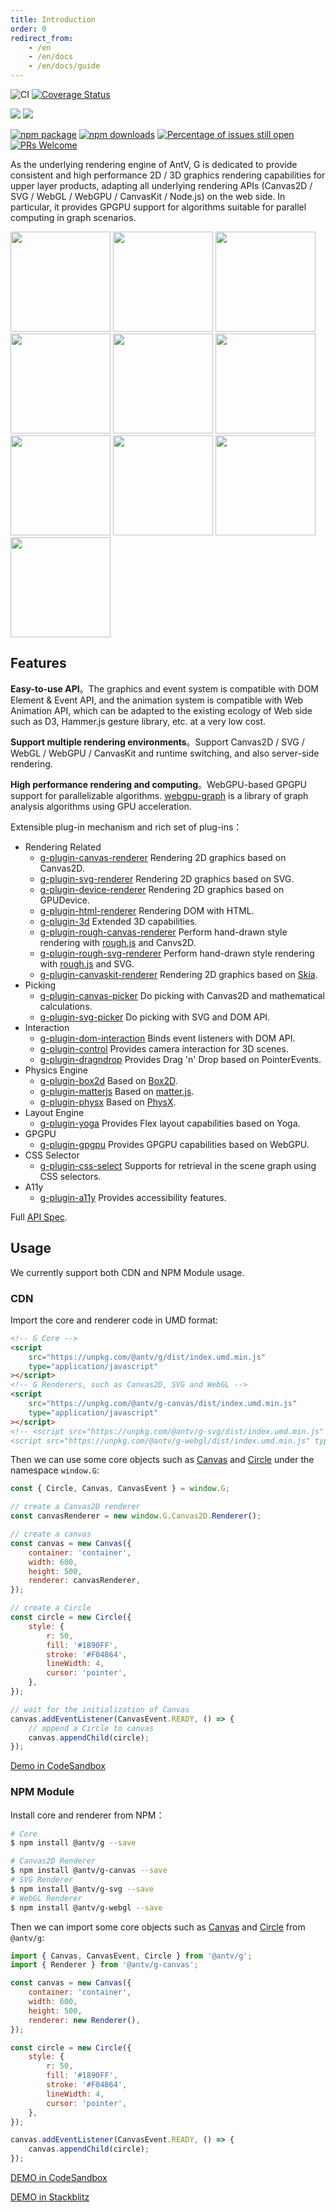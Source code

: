 ```yaml
---
title: Introduction
order: 0
redirect_from:
    - /en
    - /en/docs
    - /en/docs/guide
---
```


![CI](https://github.com/antvis/g/workflows/CI/badge.svg) [![Coverage Status](https://coveralls.io/repos/github/antvis/g/badge.svg?branch=next)](https://coveralls.io/github/antvis/g?branch=next)

![](https://img.shields.io/badge/language-typescript-blue.svg) ![](https://img.shields.io/badge/license-MIT-000000.svg)

[![npm package](https://img.shields.io/npm/v/@antv/g)](https://www.npmjs.com/package/@antv/g) [![npm downloads](http://img.shields.io/npm/dm/@antv/g)](https://www.npmjs.com/package/@antv/g) [![Percentage of issues still open](http://isitmaintained.com/badge/open/antvis/g.svg)](http://isitmaintained.com/project/antvis/g 'Percentage of issues still open') [![PRs Welcome](https://img.shields.io/badge/PRs-welcome-brightgreen.svg?style=shields)](https://github.com/antvis/g/pulls)

As the underlying rendering engine of AntV, G is dedicated to provide consistent and high performance 2D / 3D graphics rendering capabilities for upper layer products, adapting all underlying rendering APIs (Canvas2D / SVG / WebGL / WebGPU / CanvasKit / Node.js) on the web side. In particular, it provides GPGPU support for algorithms suitable for parallel computing in graph scenarios.

<p>
  <a href="https://g-next.antv.vision/en/examples/ecosystem#d3-force-directed-graph"><img height="160" src="https://gw.alipayobjects.com/mdn/rms_6ae20b/afts/img/A*PovRRJtsBMIAAAAAAAAAAAAAARQnAQ" /></a>
<a href="https://g-next.antv.vision/en/examples/ecosystem#d3-barchart"><img height="160" src="https://gw.alipayobjects.com/mdn/rms_6ae20b/afts/img/A*h6vDS6eRVFoAAAAAAAAAAAAAARQnAQ" /></a>
<a href="https://g-next.antv.vision/en/examples/plugins#rough-d3-barchart"><img height="160" src="https://gw.alipayobjects.com/mdn/rms_6ae20b/afts/img/A*aJaFSrYOLXMAAAAAAAAAAAAAARQnAQ" /></a>
<a href="https://g-next.antv.vision/en/examples/plugins#yoga-text"><img height="160" src="https://gw.alipayobjects.com/mdn/rms_6ae20b/afts/img/A*IH1fSJN9fsMAAAAAAAAAAAAAARQnAQ" /></a>
<a href="https://g-next.antv.vision/en/examples/plugins#box2dt"><img height="160" src="https://gw.alipayobjects.com/mdn/rms_6ae20b/afts/img/A*Qw5OQLGQy_4AAAAAAAAAAAAAARQnAQ" /></a>
<a href="https://g-next.antv.vision/en/examples/plugins#rough"><img height="160" src="https://gw.alipayobjects.com/mdn/rms_6ae20b/afts/img/A*d4iiS5_3YVIAAAAAAAAAAAAAARQnAQ" /></a>
<a href="https://g-next.antv.vision/en/examples/plugins#skottie"><img height="160" src="https://gw.alipayobjects.com/mdn/rms_6ae20b/afts/img/A*_usaTqSm6vYAAAAAAAAAAAAAARQnAQ" /></a>
<a href="https://g-next.antv.vision/en/examples/plugins#canvaskit-particles"><img height="160" src="https://gw.alipayobjects.com/mdn/rms_6ae20b/afts/img/A*919sR5Oxx_kAAAAAAAAAAAAAARQnAQ" /></a>
<a href="https://g-next.antv.vision/en/examples/3d#sphere"><img height="160" src="https://gw.alipayobjects.com/mdn/rms_6ae20b/afts/img/A*bsj2S4upLBgAAAAAAAAAAAAAARQnAQ" /></a>
<a href="https://g-next.antv.vision/en/examples/3d#force-3d"><img height="160" src="https://gw.alipayobjects.com/mdn/rms_6ae20b/afts/img/A*3XFxQKWOeKoAAAAAAAAAAAAAARQnAQ" /></a>

</p>

## Features

**Easy-to-use API**。The graphics and event system is compatible with DOM Element & Event API, and the animation system is compatible with Web Animation API, which can be adapted to the existing ecology of Web side such as D3, Hammer.js gesture library, etc. at a very low cost.

**Support multiple rendering environments**。Support Canvas2D / SVG / WebGL / WebGPU / CanvasKit and runtime switching, and also server-side rendering.

**High performance rendering and computing**。WebGPU-based GPGPU support for parallelizable algorithms. [webgpu-graph](https://g-next.antv.vision/en/docs/api/gpgpu/webgpu-graph) is a library of graph analysis algorithms using GPU acceleration.

Extensible plug-in mechanism and rich set of plug-ins：

-   Rendering Related
    -   [g-plugin-canvas-renderer](https://g-next.antv.vision/en/docs/plugins/canvas-renderer) Rendering 2D graphics based on Canvas2D.
    -   [g-plugin-svg-renderer](https://g-next.antv.vision/en/docs/plugins/svg-renderer) Rendering 2D graphics based on SVG.
    -   [g-plugin-device-renderer](https://g-next.antv.vision/en/docs/plugins/device-renderer) Rendering 2D graphics based on GPUDevice.
    -   [g-plugin-html-renderer](https://g-next.antv.vision/en/docs/plugins/html-renderer) Rendering DOM with HTML.
    -   [g-plugin-3d](https://g-next.antv.vision/en/docs/plugins/3d) Extended 3D capabilities.
    -   [g-plugin-rough-canvas-renderer](https://g-next.antv.vision/en/docs/plugins/rough-canvas-renderer) Perform hand-drawn style rendering with [rough.js](https://roughjs.com/) and Canvs2D.
    -   [g-plugin-rough-svg-renderer](https://g-next.antv.vision/en/docs/plugins/rough-svg-renderer) Perform hand-drawn style rendering with [rough.js](https://roughjs.com/) and SVG.
    -   [g-plugin-canvaskit-renderer](https://g-next.antv.vision/en/docs/plugins/canvaskit-renderer) Rendering 2D graphics based on [Skia](https://skia.org/docs/user/modules/quickstart).
-   Picking
    -   [g-plugin-canvas-picker](https://g-next.antv.vision/en/docs/plugins/canvas-picker) Do picking with Canvas2D and mathematical calculations.
    -   [g-plugin-svg-picker](https://g-next.antv.vision/en/docs/plugins/svg-picker) Do picking with SVG and DOM API.
-   Interaction
    -   [g-plugin-dom-interaction](https://g-next.antv.vision/en/docs/plugins/dom-interaction) Binds event listeners with DOM API.
    -   [g-plugin-control](https://g-next.antv.vision/en/docs/plugins/control) Provides camera interaction for 3D scenes.
    -   [g-plugin-dragndrop](https://g-next.antv.vision/en/docs/plugins/dragndrop) Provides Drag 'n' Drop based on PointerEvents.
-   Physics Engine
    -   [g-plugin-box2d](https://g-next.antv.vision/en/docs/plugins/box2d) Based on [Box2D](https://box2d.org/).
    -   [g-plugin-matterjs](https://g-next.antv.vision/en/docs/plugins/matterjs) Based on [matter.js](https://brm.io/matter-js/).
    -   [g-plugin-physx](https://g-next.antv.vision/en/docs/plugins/physx) Based on [PhysX](https://developer.nvidia.com/physx-sdk).
-   Layout Engine
    -   [g-plugin-yoga](https://g-next.antv.vision/en/docs/plugins/yoga) Provides Flex layout capabilities based on Yoga.
-   GPGPU
    -   [g-plugin-gpgpu](https://g-next.antv.vision/en/docs/plugins/gpgpu) Provides GPGPU capabilities based on WebGPU.
-   CSS Selector
    -   [g-plugin-css-select](https://g-next.antv.vision/en/docs/plugins/css-select) Supports for retrieval in the scene graph using CSS selectors.
-   A11y
    -   [g-plugin-a11y](https://g-next.antv.vision/en/docs/plugins/a11y) Provides accessibility features.

Full [API Spec](/api.html).

## Usage

We currently support both CDN and NPM Module usage.

### CDN

Import the core and renderer code in UMD format:

```html
<!-- G Core -->
<script
    src="https://unpkg.com/@antv/g/dist/index.umd.min.js"
    type="application/javascript"
></script>
<!-- G Renderers, such as Canvas2D, SVG and WebGL -->
<script
    src="https://unpkg.com/@antv/g-canvas/dist/index.umd.min.js"
    type="application/javascript"
></script>
<!-- <script src="https://unpkg.com/@antv/g-svg/dist/index.umd.min.js" type="application/javascript"></script>
<script src="https://unpkg.com/@antv/g-webgl/dist/index.umd.min.js" type="application/javascript"></script> -->
```

Then we can use some core objects such as [Canvas](/en/docs/api/canvas) and [Circle](/en/docs/api/basic/circle) under the namespace `window.G`:

```js
const { Circle, Canvas, CanvasEvent } = window.G;

// create a Canvas2D renderer
const canvasRenderer = new window.G.Canvas2D.Renderer();

// create a canvas
const canvas = new Canvas({
    container: 'container',
    width: 600,
    height: 500,
    renderer: canvasRenderer,
});

// create a Circle
const circle = new Circle({
    style: {
        r: 50,
        fill: '#1890FF',
        stroke: '#F04864',
        lineWidth: 4,
        cursor: 'pointer',
    },
});

// wait for the initialization of Canvas
canvas.addEventListener(CanvasEvent.READY, () => {
    // append a Circle to canvas
    canvas.appendChild(circle);
});
```

[Demo in CodeSandbox](https://codesandbox.io/s/yi-umd-xing-shi-shi-yong-g-701x5?file=/index.js)

### NPM Module

Install core and renderer from NPM：

```bash
# Core
$ npm install @antv/g --save

# Canvas2D Renderer
$ npm install @antv/g-canvas --save
# SVG Renderer
$ npm install @antv/g-svg --save
# WebGL Renderer
$ npm install @antv/g-webgl --save
```

Then we can import some core objects such as [Canvas](/en/docs/api/canvas) and [Circle](/en/docs/api/basic/circle) from `@antv/g`:

```js
import { Canvas, CanvasEvent, Circle } from '@antv/g';
import { Renderer } from '@antv/g-canvas';

const canvas = new Canvas({
    container: 'container',
    width: 600,
    height: 500,
    renderer: new Renderer(),
});

const circle = new Circle({
    style: {
        r: 50,
        fill: '#1890FF',
        stroke: '#F04864',
        lineWidth: 4,
        cursor: 'pointer',
    },
});

canvas.addEventListener(CanvasEvent.READY, () => {
    canvas.appendChild(circle);
});
```

[DEMO in CodeSandbox](https://codesandbox.io/s/yi-npm-module-xing-shi-shi-yong-g-wjfux?file=/index.js)

[DEMO in Stackblitz](https://stackblitz.com/edit/vitejs-vite-nnas74?file=src/main.ts)
